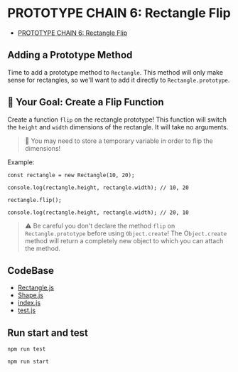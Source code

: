 # PROTOTYPE CHAIN 6: Rectangle Flip

-   [PROTOTYPE CHAIN 6: Rectangle Flip](https://university.alchemy.com/course/js/sc/5d7698b6e5a95ac05652f732/stage/5d77d24c09d5ed335cbf08e9)

##  Adding a Prototype Method

Time to add a prototype method to `Rectangle`. This method will only make sense for rectangles, so we'll want to add it directly to `Rectangle.prototype`.

##  🏁 Your Goal: Create a Flip Function

Create a function `flip` on the rectangle prototype! This function will switch the `height` and `width` dimensions of the rectangle. It will take no arguments.

>   🔑 You may need to store a temporary variable in order to flip the dimensions!

Example:

```
const rectangle = new Rectangle(10, 20);

console.log(rectangle.height, rectangle.width); // 10, 20

rectangle.flip();

console.log(rectangle.height, rectangle.width); // 20, 10
```

>   ⚠️ Be careful you don't declare the method `flip` on `Rectangle.prototype` before using `Object.create`! The O`bject.create` method will return a completely new object to which you can attach the method.

## CodeBase

-   [Rectangle.js](Rectangle.js)
-   [Shape.js](Shape.js)
-   [index.js](index.js)
-   [test.js](test.js)

## Run start and test

```
npm run test
```

```
npm run start
```
